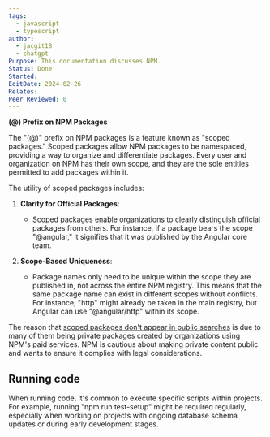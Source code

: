 ```yaml
---
tags:
  - javascript
  - typescript
author:
  - jacgit18
  - chatgpt
Purpose: This documentation discusses NPM.
Status: Done
Started: 
EditDate: 2024-02-26
Relates: 
Peer Reviewed: 0
---
```

**(@) Prefix on NPM Packages**

The "(@)" prefix on NPM packages is a feature known as "scoped packages." Scoped packages allow NPM packages to be namespaced, providing a way to organize and differentiate packages. Every user and organization on NPM has their own scope, and they are the sole entities permitted to add packages within it.

The utility of scoped packages includes:

1. **Clarity for Official Packages**:
   - Scoped packages enable organizations to clearly distinguish official packages from others. For instance, if a package bears the scope "@angular," it signifies that it was published by the Angular core team.

2. **Scope-Based Uniqueness**:
   - Package names only need to be unique within the scope they are published in, not across the entire NPM registry. This means that the same package name can exist in different scopes without conflicts. For instance, "http" might already be taken in the main registry, but Angular can use "@angular/http" within its scope.


The reason that [scoped packages don't appear in public searches](https://github.com/npm/npm/issues/8244) is due to many of them being private packages created by organizations using NPM's paid services. NPM is cautious about making private content public and wants to ensure it complies with legal considerations.

## Running code

When running code, it's common to execute specific scripts within projects. For example, running "npm run test-setup" might be required regularly, especially when working on projects with ongoing database schema updates or during early development stages.